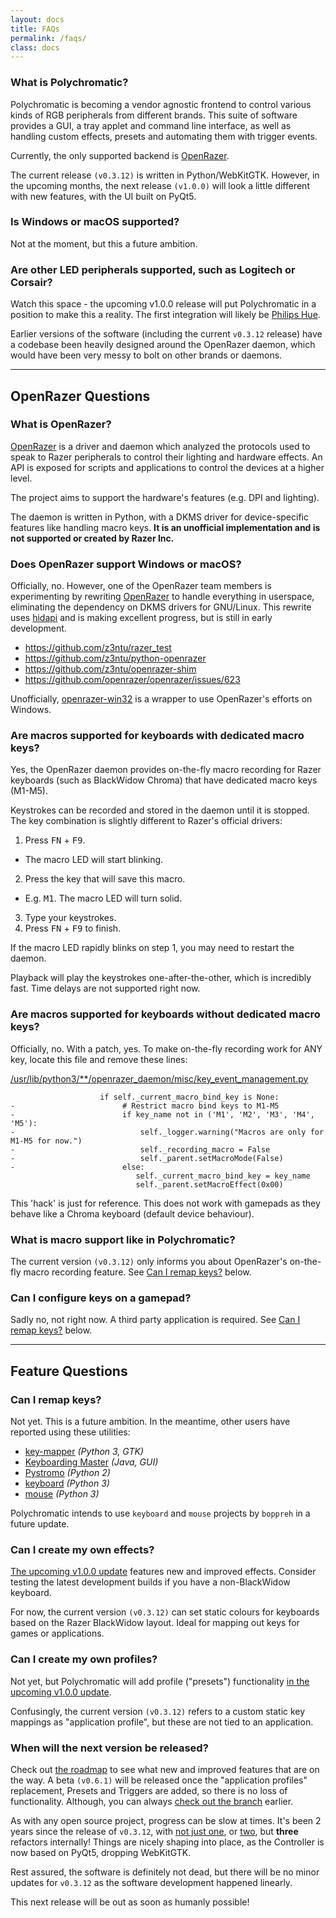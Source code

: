 ```yaml
---
layout: docs
title: FAQs
permalink: /faqs/
class: docs
---
```


### What is Polychromatic?

Polychromatic is becoming a vendor agnostic frontend to control various kinds
of RGB peripherals from different brands. This suite of software provides a
GUI, a tray applet and command line interface, as well as handling custom
effects, presets and automating them with trigger events.

Currently, the only supported backend is [OpenRazer](https://openrazer.github.io).

The current release `(v0.3.12)` is written in Python/WebKitGTK. However,
in the upcoming months, the next release `(v1.0.0)` will look a little different
with new features, with the UI built on PyQt5.


### Is Windows or macOS supported?

Not at the moment, but this a future ambition.


### Are other LED peripherals supported, such as Logitech or Corsair?

Watch this space - the upcoming v1.0.0 release will put Polychromatic in a position
to make this a reality. The first integration will likely be
[Philips Hue](https://github.com/polychromatic/polychromatic/issues/296).

Earlier versions of the software (including the current `v0.3.12` release)
have a codebase been heavily designed around the OpenRazer daemon, which would
have been very messy to bolt on other brands or daemons.


---

## OpenRazer Questions

### What is OpenRazer?

[OpenRazer] is a driver and daemon which analyzed the protocols used to speak
to Razer peripherals to control their lighting and hardware effects. An
API is exposed for scripts and applications to control the devices at a higher level.

The project aims to support the hardware's features (e.g. DPI and lighting).

The daemon is written in Python, with a DKMS driver for device-specific
features like handling macro keys. **It is an unofficial implementation and is
not supported or created by Razer Inc.**

[OpenRazer]: https://openrazer.github.io


### Does OpenRazer support Windows or macOS?

Officially, no. However, one of the OpenRazer team members is experimenting by
rewriting [OpenRazer] to handle everything in userspace, eliminating
the dependency on DKMS drivers for GNU/Linux. This rewrite uses [hidapi](https://github.com/signal11/hidapi)
and is making excellent progress, but is still in early development.

* <https://github.com/z3ntu/razer_test>
* <https://github.com/z3ntu/python-openrazer>
* <https://github.com/z3ntu/openrazer-shim>
* <https://github.com/openrazer/openrazer/issues/623>

Unofficially, [openrazer-win32](https://github.com/CalcProgrammer1/openrazer-win32)
is a wrapper to use OpenRazer's efforts on Windows.


### Are macros supported for keyboards **with** dedicated macro keys?

Yes, the OpenRazer daemon provides on-the-fly macro recording for Razer
keyboards (such as BlackWidow Chroma) that have dedicated macro keys (M1-M5).

Keystrokes can be recorded and stored in the daemon until it is stopped.
The key combination is slightly different to Razer's official drivers:

1. Press <kbd>FN</kbd> + <kbd>F9</kbd>.
  * The macro LED will start blinking.
2. Press the key that will save this macro.
  * E.g. <kbd>M1</kbd>. The macro LED will turn solid.
3. Type your keystrokes.
4. Press <kbd>FN</kbd> + <kbd>F9</kbd> to finish.

If the macro LED rapidly blinks on step 1, you may need to restart the daemon.

Playback will play the keystrokes one-after-the-other, which is incredibly fast.
Time delays are not supported right now.


### Are macros supported for keyboards **without** dedicated macro keys?

Officially, no. With a patch, yes. To make on-the-fly recording work for ANY key,
locate this file and remove these lines:

[/usr/lib/python3/**/openrazer_daemon/misc/key_event_management.py](https://github.com/openrazer/openrazer/blob/bd71e769d9239fc4ffac69c04cf3cc88b12d7bda/daemon/openrazer_daemon/misc/key_event_management.py#L488-L495)

```
                    if self._current_macro_bind_key is None:
-                        # Restrict macro bind keys to M1-M5
-                        if key_name not in ('M1', 'M2', 'M3', 'M4', 'M5'):
-                            self._logger.warning("Macros are only for M1-M5 for now.")
-                            self._recording_macro = False
-                            self._parent.setMacroMode(False)
-                        else:
                            self._current_macro_bind_key = key_name
                            self._parent.setMacroEffect(0x00)
```

This 'hack' is just for reference. This does not
work with gamepads as they behave like a Chroma keyboard (default device behaviour).


### What is macro support like in Polychromatic?

The current version `(v0.3.12)` only informs you about OpenRazer's
on-the-fly macro recording feature. See [Can I remap keys?] below.


### Can I configure keys on a gamepad?

Sadly no, not right now. A third party application is required. See [Can I remap keys?] below.

---

## Feature Questions

### Can I remap keys?

Not yet. This is a future ambition. In the meantime, other users have reported using these utilities:

* [key-mapper](https://github.com/sezanzeb/key-mapper) _(Python 3, GTK)_
* [Keyboarding Master](https://sites.google.com/site/keyboardingmaster/) _(Java, GUI)_
* [Pystromo](https://github.com/byrongibson/Pystromo) _(Python 2)_
* [keyboard](https://github.com/boppreh/keyboard) _(Python 3)_
* [mouse](https://github.com/boppreh/mouse) _(Python 3)_

Polychromatic intends to use `keyboard` and `mouse` projects by `boppreh` in a
future update.

[Can I remap keys?]: #can-i-remap-keys

### Can I create my own effects?

[The upcoming v1.0.0 update](/roadmap/) features new and improved effects.
Consider testing the latest development builds if you have a non-BlackWidow
keyboard.

For now, the current version `(v0.3.12)` can set static colours for keyboards
based on the Razer BlackWidow layout. Ideal for mapping out keys for games or applications.


### Can I create my own profiles?

Not yet, but Polychromatic will add profile ("presets") functionality [in the upcoming v1.0.0 update](/roadmap/).

Confusingly, the current version `(v0.3.12)` refers to a custom static key mappings as
"application profile", but these are not tied to an application.


### When will the next version be released?

Check out [the roadmap](/roadmap/) to see what new and improved features
that are on the way. A beta `(v0.6.1)` will be released once the "application profiles"
replacement, Presets and Triggers are added, so there is no loss of functionality.
Although, you can always [check out the branch](https://github.com/polychromatic/polychromatic/branches) earlier.

As with any open source project, progress can be slow at times. It's been 2 years since the
release of `v0.3.12`, with [not just one](https://github.com/polychromatic/polychromatic/releases/tag/v0.4.0),
or [two](https://github.com/polychromatic/polychromatic/releases/tag/v0.5.0), but **three** refactors internally!
Things are nicely shaping into place, as the Controller is now based on PyQt5, dropping WebKitGTK.

Rest assured, the software is definitely not dead, but there will be no minor updates for `v0.3.12`
as the software development happened linearly.

This next release will be out as soon as humanly possible!
